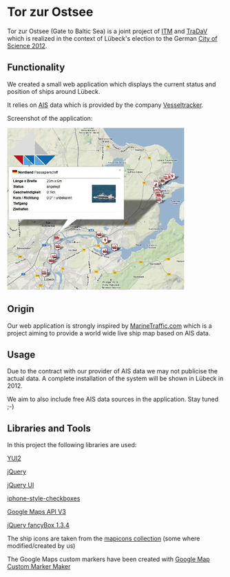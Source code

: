 Tor zur Ostsee
==============
Tor zur Ostsee (Gate to Baltic Sea) is a joint project of [ITM](http://www.itm.uni-luebeck.de/ "Homepage Institute of Telematics") and [TraDaV](http://www.tradav.de/ "Homepage TraDaV") which is realized in the context of Lübeck's election to the German [City of Science 2012](http://www.hanse-trifft-humboldt.de/ "Homepage City of Science 2012").

Functionality
-------------
We created a small web application which displays the current status and position of ships around Lübeck.

It relies on [AIS](http://en.wikipedia.org/wiki/Automatic_Identification_System "WP article about AIS") data which is provided by the company [Vesseltracker](http://www.vesseltracker.com/ "Homepage Vesseltracker").

Screenshot of the application:

<a href="https://github.com/itm/Tor-zur-Ostsee/raw/master/img/screenshot.jpg"><img src="https://github.com/itm/Tor-zur-Ostsee/raw/master/img/screenshot.jpg" width="411" height="375" alt="application screenshot"></a>

Origin
-------

Our web application is strongly inspired by [MarineTraffic.com](http://marinetraffic.com/ais/de/default.aspx "Homepage MarineTraffic") which is a project aiming to provide a world wide live ship map based on AIS data.

Usage
------
Due to the contract with our provider of AIS data we may not publicise the actual data. A complete installation of the system will be shown in Lübeck in 2012.

We aim to also include free AIS data sources in the application. Stay tuned ;-)

Libraries and Tools
-------------------
In this project the following libraries are used:

[YUI2](http://yuilibrary.com/projects/yui2/)

[jQuery](http://jquery.com/)

[jQuery UI](http://jqueryui.com/)

[iphone-style-checkboxes](https://github.com/tdreyno/iphone-style-checkboxes)

[Google Maps API V3](http://code.google.com/apis/maps/index.html)

[jQuery fancyBox 1.3.4](http://fancybox.net/)

The ship icons are taken from the [mapicons collection](http://mapicons.nicolasmollet.com/?s=boat) (some where modified/created by us)

The Google Maps custom markers have been created with [Google Map Custom Marker Maker](http://www.powerhut.co.uk/googlemaps/custom_markers.php)
